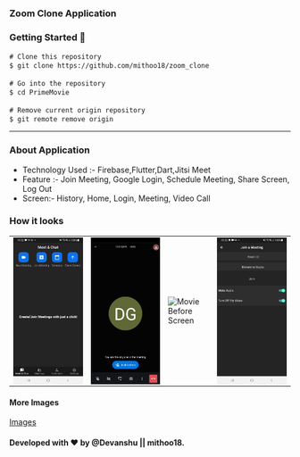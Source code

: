 ### Zoom Clone Application

### Getting Started 🚀

```
# Clone this repository
$ git clone https://github.com/mithoo18/zoom_clone

# Go into the repository
$ cd PrimeMovie

# Remove current origin repository
$ git remote remove origin
```

---


### About Application

- Technology Used :- Firebase,Flutter,Dart,Jitsi Meet
- Feature :- Join Meeting, Google Login, Schedule Meeting, Share Screen, Log Out
- Screen:- History, Home, Login, Meeting, Video Call


### How it looks 
<table>
<tr>
  <td><img align="left" src="https://github.com/mithoo18/zoom_clone/blob/master/gitImg/1.jpg" alt="Home Screen" /></td>

<td><img align="right" src="https://github.com/mithoo18/zoom_clone/blob/master/gitImg/2.jpg" alt="Kid Screen" /></td>
  <td><img align="left" src="https://github.com/mithoo18/zoom_clone/blob/master/gitImg/3.jpg" alt="Movie Before Screen" /></td>

<td><img align="right" src="https://github.com/mithoo18/zoom_clone/blob/master/gitImg/4.jpg" alt="Movie Screen" /></td>
</tr>
</table>

#### More Images

<a href = "https://github.com/mithoo18/zoom_clone/tree/master/gitImg">Images</a>

#### Developed with ❤ by @Devanshu || mithoo18.

